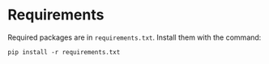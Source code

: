 # Requirements

Required packages are in `requirements.txt`. Install them with the command:

```
pip install -r requirements.txt
```
